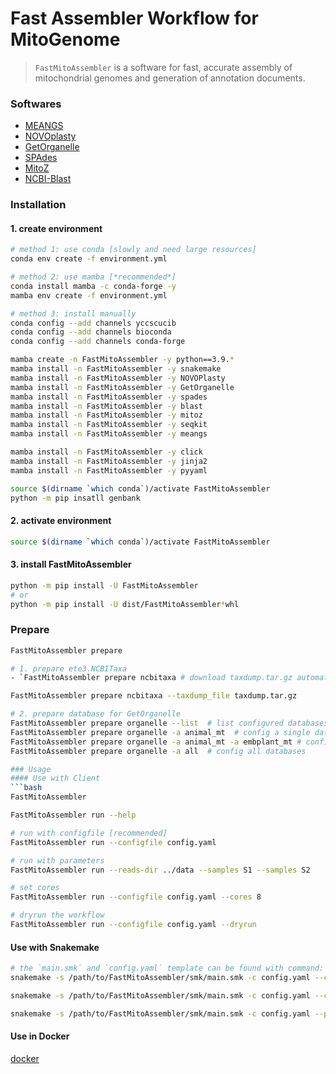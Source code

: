 # Fast Assembler Workflow for MitoGenome
> `FastMitoAssembler` is a software for fast, accurate assembly of mitochondrial genomes and generation of annotation documents.

### Softwares
- [MEANGS](https://github.com/YanCCscu/meangs)
- [NOVOplasty](https://github.com/Edith1715/NOVOplasty)
- [GetOrganelle](https://github.com/Kinggerm/GetOrganelle)
- [SPAdes](https://github.com/ablab/spades)
- [MitoZ](https://github.com/linzhi2013/MitoZ)
- [NCBI-Blast](https://blast.ncbi.nlm.nih.gov/doc/blast-help/downloadblastdata.html)

### Installation
#### 1. create environment
```bash
# method 1: use conda [slowly and need large resources]
conda env create -f environment.yml

# method 2: use mamba [*recommended*]
conda install mamba -c conda-forge -y
mamba env create -f environment.yml

# method 3: install manually
conda config --add channels yccscucib
conda config --add channels bioconda
conda config --add channels conda-forge

mamba create -n FastMitoAssembler -y python==3.9.*
mamba install -n FastMitoAssembler -y snakemake
mamba install -n FastMitoAssembler -y NOVOPlasty
mamba install -n FastMitoAssembler -y GetOrganelle
mamba install -n FastMitoAssembler -y spades
mamba install -n FastMitoAssembler -y blast
mamba install -n FastMitoAssembler -y mitoz
mamba install -n FastMitoAssembler -y seqkit
mamba install -n FastMitoAssembler -y meangs

mamba install -n FastMitoAssembler -y click
mamba install -n FastMitoAssembler -y jinja2 
mamba install -n FastMitoAssembler -y pyyaml

source $(dirname `which conda`)/activate FastMitoAssembler
python -m pip insatll genbank
```

#### 2. activate environment 
```bash
source $(dirname `which conda`)/activate FastMitoAssembler
```

#### 3. install FastMitoAssembler
```bash
python -m pip install -U FastMitoAssembler
# or
python -m pip install -U dist/FastMitoAssembler*whl
```

### Prepare
```bash
FastMitoAssembler prepare

# 1. prepare ete3.NCBITaxa
- `FastMitoAssembler prepare ncbitaxa # download taxdump.tar.gz automaticlly`

FastMitoAssembler prepare ncbitaxa --taxdump_file taxdump.tar.gz 

# 2. prepare database for GetOrganelle
FastMitoAssembler prepare organelle --list  # list configured databases
FastMitoAssembler prepare organelle -a animal_mt  # config a single database
FastMitoAssembler prepare organelle -a animal_mt -a embplant_mt # config multiple databaes
FastMitoAssembler prepare organelle -a all  # config all databases

### Usage
#### Use with Client
```bash
FastMitoAssembler

FastMitoAssembler run --help

# run with configfile [recommended]
FastMitoAssembler run --configfile config.yaml

# run with parameters
FastMitoAssembler run --reads-dir ../data --samples S1 --samples S2

# set cores
FastMitoAssembler run --configfile config.yaml --cores 8

# dryrun the workflow
FastMitoAssembler run --configfile config.yaml --dryrun
```
#### Use with Snakemake
```bash
# the `main.smk` and `config.yaml` template can be found with command: `FastMitoAssembler`
snakemake -s /path/to/FastMitoAssembler/smk/main.smk -c config.yaml --cores 4

snakemake -s /path/to/FastMitoAssembler/smk/main.smk -c config.yaml --cores 4 --printshellcmds

snakemake -s /path/to/FastMitoAssembler/smk/main.smk -c config.yaml --printshellcmds --dryrun
```

#### Use in Docker
[docker](./docker/README.md)

